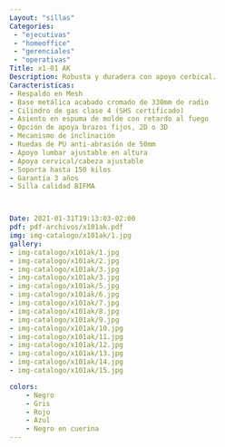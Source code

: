 ```yaml
---
Layout: "sillas"
Categories:
 - "ejecutivas"
 - "homeoffice"
 - "gerenciales"
 - "operativas"
Title: x1-01 AK
Description: Robusta y duradera con apoyo cerbical.
Caracteristicas: 
- Respaldo en Mesh
- Base metálica acabado cromado de 330mm de radio
- Cilindro de gas clase 4 (SHS certificado)
- Asiento en espuma de molde con retardo al fuego
- Opción de apoya brazos fijos, 2D o 3D
- Mecanismo de inclinación
- Ruedas de PU anti-abrasión de 50mm
- Apoyo lumbar ajustable en altura
- Apoya cervical/cabeza ajustable
- Soporta hasta 150 kilos
- Garantía 3 años
- Silla calidad BIFMA



Date: 2021-01-31T19:13:03-02:00
pdf: pdf-archivos/x101ak.pdf
img: img-catalogo/x101ak/1.jpg
gallery: 
- img-catalogo/x101ak/1.jpg
- img-catalogo/x101ak/2.jpg
- img-catalogo/x101ak/3.jpg
- img-catalogo/x101ak/3.jpg
- img-catalogo/x101ak/5.jpg
- img-catalogo/x101ak/6.jpg
- img-catalogo/x101ak/7.jpg
- img-catalogo/x101ak/8.jpg
- img-catalogo/x101ak/9.jpg
- img-catalogo/x101ak/10.jpg
- img-catalogo/x101ak/11.jpg
- img-catalogo/x101ak/12.jpg
- img-catalogo/x101ak/13.jpg
- img-catalogo/x101ak/14.jpg
- img-catalogo/x101ak/15.jpg

colors:
    - Negro
    - Gris
    - Rojo
    - Azul
    - Negro en cuerina
---
```

